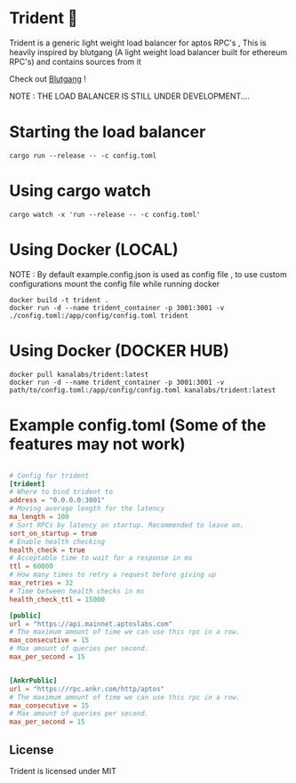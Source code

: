 # Trident 🔱

Trident is a generic light weight load balancer for aptos RPC's , This is heavily inspired by blutgang (A light weight load balancer built for ethereum RPC's) and contains sources from it

Check out [Blutgang](https://github.com/rainshowerLabs/blutgang) !



NOTE : THE LOAD BALANCER IS STILL UNDER DEVELOPMENT....

# Starting the load balancer

```Shell
cargo run --release -- -c config.toml
```

# Using cargo watch 

```Shell
cargo watch -x 'run --release -- -c config.toml'
```

# Using Docker (LOCAL)

NOTE : By default example.config.json is used as config file , to use custom configurations mount the config file while running docker

```shell
docker build -t trident .
docker run -d --name trident_container -p 3001:3001 -v ./config.toml:/app/config/config.toml trident

```

# Using Docker (DOCKER HUB)

```
docker pull kanalabs/trident:latest
docker run -d --name trident_container -p 3001:3001 -v path/to/config.toml:/app/config/config.toml kanalabs/trident:latest
```


# 

# Example config.toml (Some of the features may not work)

```toml

# Config for trident 
[trident]
# Where to bind trident to
address = "0.0.0.0:3001"
# Moving average length for the latency
ma_length = 100
# Sort RPCs by latency on startup. Recommended to leave on.
sort_on_startup = true
# Enable health checking
health_check = true
# Acceptable time to wait for a response in ms
ttl = 60000
# How many times to retry a request before giving up
max_retries = 32
# Time between health checks in ms
health_check_ttl = 15000

[public]
url = "https://api.mainnet.aptoslabs.com"
# The maximum amount of time we can use this rpc in a row.
max_consecutive = 15
# Max amount of queries per second.
max_per_second = 15


[AnkrPublic]
url = "https://rpc.ankr.com/http/aptos"
# The maximum amount of time we can use this rpc in a row.
max_consecutive = 15
# Max amount of queries per second.
max_per_second = 15

```

## License

Trident is licensed under MIT 

